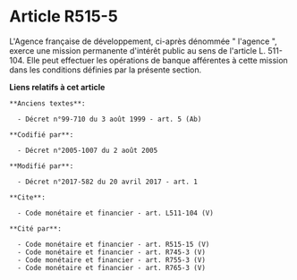 # Article R515-5

L'Agence française de développement, ci-après dénommée " l'agence ", exerce une mission permanente d'intérêt public au sens
de l'article L. 511-104. Elle peut effectuer les opérations de banque afférentes à cette mission dans les conditions définies
par la présente section.

**Liens relatifs à cet article**

	**Anciens textes**:

	  - Décret n°99-710 du 3 août 1999 - art. 5 (Ab)

	**Codifié par**:

	  - Décret n°2005-1007 du 2 août 2005

	**Modifié par**:

	  - Décret n°2017-582 du 20 avril 2017 - art. 1

	**Cite**:

	  - Code monétaire et financier - art. L511-104 (V)

	**Cité par**:

	  - Code monétaire et financier - art. R515-15 (V)
	  - Code monétaire et financier - art. R745-3 (V)
	  - Code monétaire et financier - art. R755-3 (V)
	  - Code monétaire et financier - art. R765-3 (V)

